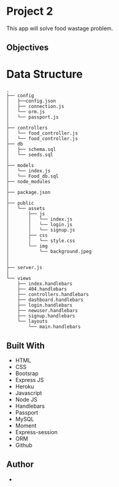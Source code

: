 # Project 2
This app will solve food wastage problem.
## Objectives


# Data Structure

```
.
├── config
│   ├──config.json
│   ├── connection.js
│   └── orm.js
│   └── passport.js
│ 
├── controllers
│   └── food_controller.js
│   └── food_controller.js
├── db
│   ├── schema.sql
│   └── seeds.sql
│
├── models
│   └── index.js
│   └── Food_db.sql
├── node_modules
│ 
├── package.json
│
├── public
│   └── assets
│       ├── js
│       │   └── index.js
│       │   └── login.js
│       │   └── signup.js
│       ├── css
│       │   └── style.css
│       └── img
│           └── background.jpeg
│   
│
├── server.js
│
└── views
    ├── index.handlebars
    ├── 404.handlebars
    ├── controllers.handlebars
    ├── dashboard.handlebars
    ├── login.handlebars
    ├── newuser.handlebars
    ├── signup.handlebars
    └── layouts
        └── main.handlebars
```

## Built With
* HTML
* CSS
* Bootsrap
* Express JS
* Heroku
* Javascript
* Node JS
* Handlebars
* Passport
* MySQL
* Moment
* Express-session
* ORM
* Github

## Author
* 
